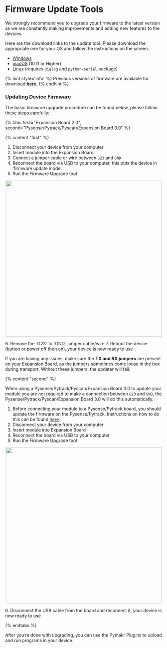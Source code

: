 # Firmware Update Tools

We strongly recommend you to upgrade your firmware to the latest version as we are constantly making improvements and adding new features to the devices.

Here are the download links to the update tool. Please download the appropriate one for your OS and follow the instructions on the screen.

- [Windows](https://software.pycom.io/findupgrade?product=pycom-firmware-updater&type=all&platform=win32&redirect=true)
- [macOS](https://software.pycom.io/findupgrade?product=pycom-firmware-updater&type=all&platform=macos&redirect=true) (10.11 or Higher)
- [Linux](https://software.pycom.io/findupgrade?product=pycom-firmware-updater&type=all&platform=unix&redirect=true) (requires `dialog` and `python-serial` package)

{% hint style='info' %}
Previous versions of firmware are available for download
**[here](/chapter/advance/downgrade.html)**.
{% endhint %}

### Updating Device Firmware

The basic firmware upgrade procedure can be found below, please follow these
steps carefully:

{% tabs first="Expansion Board 2.0", second="Pysense/Pytrack/Pyscan/Expansion Board 3.0" %}

{% content "first" %}

1. Disconnect your device from your computer
2. Insert module into the Expansion Board
3. Connect a jumper cable or wire between `G23` and `GND`
4. Reconnect the board via USB to your computer, this puts the device in ‘firmware update mode’.
5. Run the Firmware Upgrade tool
<p align="center"><img src ="../../../img/firmware-update.png" width="500"></p>
6. Remove the `G23` to `GND` jumper cable/wire
7. Reboot the device (button or power off then on), your device is now ready to
   use

If you are having any issues, make sure the **TX and RX jumpers** are present on
your Expansion Board, as the jumpers sometimes come loose in the box during
transport. Without these jumpers, the updater will fail.

{% content "second" %}

When using a Pysense/Pytrack/Pyscan/Expansion Board 3.0 to update your module
you are not required to make a connection between `G23` and `GND`, the
Pysense/Pytrack/Pyscan/Expansion Board 3.0 will do this automatically.

1. Before connecting your module to a Pysense/Pytrack
   board, you should update the firmware on the
   Pysense/Pytrack. Instructions on how to do this
   can be found [here](../../pytrackpysense/installation/firmware.md).
2. Disconnect your device from your computer
3. Insert module into Expansion Board
4. Reconnect the board via USB to your computer
5. Run the Firmware Upgrade tool
<p align="center"><img src ="../../../img/firmware-update.png" width="500"></p>
6. Disconnect the USB cable from the board and reconnect it, your device is now
   ready to use

{% endtabs %}

After you’re done with upgrading, you can use the Pymakr Plugins to upload and run programs in your device.
